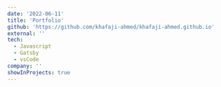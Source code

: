 ```yaml
---
date: '2022-06-11'
title: 'Portfolio'
github: 'https://github.com/khafaji-ahmed/khafaji-ahmed.github.io'
external: ''
tech:
  - Javascript
  - Gatsby
  - vsCode
company: ''
showInProjects: true
---
```


<!-- Repository dedicated to my #100DaysOfCode journey -->
